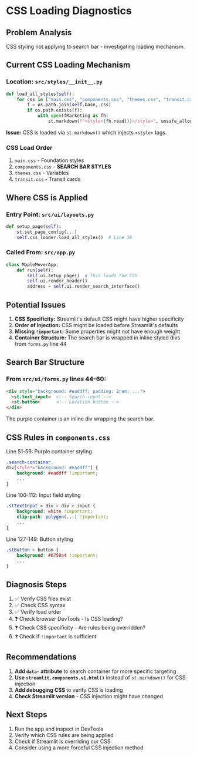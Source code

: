 # CSS Loading Diagnostics

## Problem Analysis

CSS styling not applying to search bar - investigating loading mechanism.

## Current CSS Loading Mechanism

### Location: `src/styles/__init__.py`

```python
def load_all_styles(self):
    for css in ["main.css", "components.css", "themes.css", "transit.css"]:
        f = os.path.join(self.base, css)
        if os.path.exists(f):
            with open(fMarketing as fh:
                st.markdown(f"<style>{fh.read()}</style>", unsafe_allow_html=True)
```

**Issue:** CSS is loaded via `st.markdown()` which injects `<style>` tags.

### CSS Load Order

1. `main.css` - Foundation styles
2. `components.css` - **SEARCH BAR STYLES**
3. `themes.css` - Variables
4. `transit.css` - Transit cards

## Where CSS is Applied

### Entry Point: `src/ui/layouts.py`

```python
def setup_page(self):
    st.set_page_config(...)
    self.css_loader.load_all_styles()  # Line 16
```

### Called From: `src/app.py`

```python
class MapleMoverApp:
    def run(self):
        self.ui.setup_page()  # This loads the CSS
        self.ui.render_header()
        address = self.ui.render_search_interface()
```

## Potential Issues

1. **CSS Specificity:** Streamlit's default CSS might have higher specificity
2. **Order of Injection:** CSS might be loaded before Streamlit's defaults
3. **Missing `!important`:** Some properties might not have enough weight
4. **Container Structure:** The search bar is wrapped in inline styled divs from `forms.py` line 44

## Search Bar Structure

### From `src/ui/forms.py` lines 44-60:

```html
<div style="background: #eaddff; padding: 2rem; ...">
  <st.text_input>  <!-- Search input -->
  <st.button>      <!-- Location button -->
</div>
```

The purple container is an inline div wrapping the search bar.

## CSS Rules in `components.css`

Line 51-59: Purple container styling
```css
.search-container,
div[style*="background: #eaddff"] {
    background: #eaddff !important;
    ...
}
```

Line 100-112: Input field styling
```css
.stTextInput > div > div > input {
    background: white !important;
    clip-path: polygon(...) !important;
    ...
}
```

Line 127-149: Button styling
```css
.stButton > button {
    background: #6750a4 !important;
    ...
}
```

## Diagnosis Steps

1. ✅ Verify CSS files exist
2. ✅ Check CSS syntax
3. ✅ Verify load order
4. ❓ Check browser DevTools - Is CSS loading?
5. ❓ Check CSS specificity - Are rules being overridden?
6. ❓ Check if `!important` is sufficient

## Recommendations

1. **Add `data-` attribute** to search container for more specific targeting
2. **Use `streamlit.components.v1.html()`** instead of `st.markdown()` for CSS injection
3. **Add debugging CSS** to verify CSS is loading
4. **Check Streamlit version** - CSS injection might have changed

## Next Steps

1. Run the app and inspect in DevTools
2. Verify which CSS rules are being applied
3. Check if Streamlit is overriding our CSS
4. Consider using a more forceful CSS injection method






